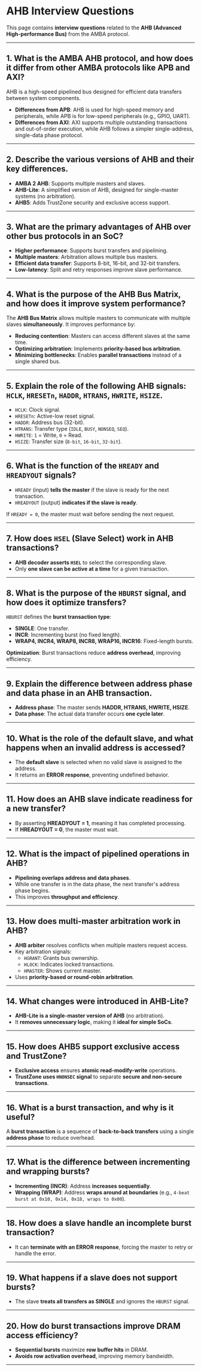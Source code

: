 # AHB Interview Questions

This page contains **interview questions** related to the **AHB (Advanced High-performance Bus)** from the AMBA protocol.

---

## 1. What is the AMBA AHB protocol, and how does it differ from other AMBA protocols like APB and AXI?
AHB is a high-speed pipelined bus designed for efficient data transfers between system components.  

- **Differences from APB**: AHB is used for high-speed memory and peripherals, while APB is for low-speed peripherals (e.g., GPIO, UART).  
- **Differences from AXI**: AXI supports multiple outstanding transactions and out-of-order execution, while AHB follows a simpler single-address, single-data phase protocol.

---

## 2. Describe the various versions of AHB and their key differences.
- **AMBA 2 AHB**: Supports multiple masters and slaves.  
- **AHB-Lite**: A simplified version of AHB, designed for single-master systems (no arbitration).  
- **AHB5**: Adds TrustZone security and exclusive access support.

---

## 3. What are the primary advantages of AHB over other bus protocols in an SoC?
- **Higher performance**: Supports burst transfers and pipelining.  
- **Multiple masters**: Arbitration allows multiple bus masters.  
- **Efficient data transfer**: Supports 8-bit, 16-bit, and 32-bit transfers.  
- **Low-latency**: Split and retry responses improve slave performance.

---

## 4. What is the purpose of the AHB Bus Matrix, and how does it improve system performance?
The **AHB Bus Matrix** allows multiple masters to communicate with multiple slaves **simultaneously**. It improves performance by:
- **Reducing contention**: Masters can access different slaves at the same time.
- **Optimizing arbitration**: Implements **priority-based bus arbitration**.
- **Minimizing bottlenecks**: Enables **parallel transactions** instead of a single shared bus.

---

## 5. Explain the role of the following AHB signals: `HCLK`, `HRESETn`, `HADDR`, `HTRANS`, `HWRITE`, `HSIZE`.
- `HCLK`: Clock signal.  
- `HRESETn`: Active-low reset signal.  
- `HADDR`: Address bus (32-bit).  
- `HTRANS`: Transfer type (`IDLE`, `BUSY`, `NONSEQ`, `SEQ`).  
- `HWRITE`: `1` = Write, `0` = Read.  
- `HSIZE`: Transfer size (`8-bit`, `16-bit`, `32-bit`).

---

## 6. What is the function of the `HREADY` and `HREADYOUT` signals?
- `HREADY` (input) **tells the master** if the slave is ready for the next transaction.
- `HREADYOUT` (output) **indicates if the slave is ready**.

If `HREADY = 0`, the master must wait before sending the next request.

---

## 7. How does `HSEL` (Slave Select) work in AHB transactions?
- **AHB decoder asserts `HSEL`** to select the corresponding slave.  
- Only **one slave can be active at a time** for a given transaction.

---

## 8. What is the purpose of the `HBURST` signal, and how does it optimize transfers?
`HBURST` defines the **burst transaction type**:
- **SINGLE**: One transfer.
- **INCR**: Incrementing burst (no fixed length).
- **WRAP4, INCR4, WRAP8, INCR8, WRAP16, INCR16**: Fixed-length bursts.

**Optimization**: Burst transactions reduce **address overhead**, improving efficiency.

---

## 9. Explain the difference between address phase and data phase in an AHB transaction.
- **Address phase**: The master sends **HADDR, HTRANS, HWRITE, HSIZE**.  
- **Data phase**: The actual data transfer occurs **one cycle later**.

---

## 10. What is the role of the default slave, and what happens when an invalid address is accessed?
- The **default slave** is selected when no valid slave is assigned to the address.
- It returns an **ERROR response**, preventing undefined behavior.

---

## 11. How does an AHB slave indicate readiness for a new transfer?
- By asserting **HREADYOUT = 1**, meaning it has completed processing.
- If **HREADYOUT = 0**, the master must wait.

---

## 12. What is the impact of pipelined operations in AHB?
- **Pipelining overlaps address and data phases**.
- While one transfer is in the data phase, the next transfer's address phase begins.
- This improves **throughput and efficiency**.

---

## 13. How does multi-master arbitration work in AHB?
- **AHB arbiter** resolves conflicts when multiple masters request access.
- Key arbitration signals:
  - `HGRANT`: Grants bus ownership.
  - `HLOCK`: Indicates locked transactions.
  - `HMASTER`: Shows current master.
- Uses **priority-based or round-robin arbitration**.

---

## 14. What changes were introduced in AHB-Lite?
- **AHB-Lite is a single-master version of AHB** (no arbitration).
- It **removes unnecessary logic**, making it **ideal for simple SoCs**.

---

## 15. How does AHB5 support exclusive access and TrustZone?
- **Exclusive access** ensures **atomic read-modify-write** operations.
- **TrustZone uses `HNONSEC` signal** to separate **secure and non-secure transactions**.

---

## 16. What is a burst transaction, and why is it useful?
A **burst transaction** is a sequence of **back-to-back transfers** using a single **address phase** to reduce overhead.

---

## 17. What is the difference between incrementing and wrapping bursts?
- **Incrementing (INCR)**: Address **increases sequentially**.
- **Wrapping (WRAP)**: Address **wraps around at boundaries** (e.g., `4-beat burst at 0x10, 0x14, 0x18, wraps to 0x00`).

---

## 18. How does a slave handle an incomplete burst transaction?
- It can **terminate with an ERROR response**, forcing the master to retry or handle the error.

---

## 19. What happens if a slave does not support bursts?
- The slave **treats all transfers as SINGLE** and ignores the `HBURST` signal.

---

## 20. How do burst transactions improve DRAM access efficiency?
- **Sequential bursts** maximize **row buffer hits** in DRAM.  
- **Avoids row activation overhead**, improving memory bandwidth.

---